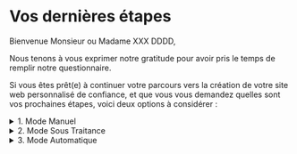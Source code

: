 # Vos dernières étapes
Bienvenue Monsieur ou Madame XXX DDDD,

Nous tenons à vous exprimer notre gratitude pour avoir pris le temps de remplir notre questionnaire.

Si vous êtes prêt(e) à continuer votre parcours vers la création de votre site web personnalisé de confiance, et que vous vous demandez quelles sont vos prochaines étapes, voici deux options à considérer :

<details>
<summary>1. Mode Manuel</summary>
revoir avec Philippe le descriptif de cette procédure
</details>

<details>
<summary>2. Mode Sous Traitance</summary>
En fonction des détails fournis, notre équipe de support est prête à entamer le processus de création de votre site web. Vous recevrez un courriel dès que le site sera prêt, dans les plus brefs délais.
</details>

<details>
<summary>3. Mode Automatique</summary>
Cette fonctionnalité pour l'instant est en cours.
</details>